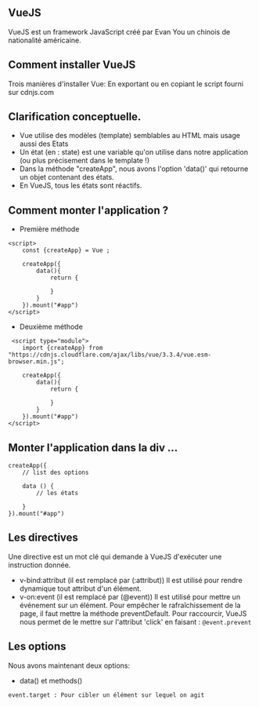 ## VueJS
VueJS est un framework JavaScript créé par Evan You un chinois de nationalité américaine. 

## Comment installer VueJS
Trois manières d'installer Vue:
En exportant ou en copiant le script fourni sur cdnjs.com

## Clarification conceptuelle.

- Vue utilise des modèles (template) semblables au HTML mais usage aussi des Etats
-  Un état (en : state) est une variable qu'on utilise dans notre application (ou plus précisement dans le template !)
- Dans la méthode "createApp", nous avons l'option 'data()' qui retourne un objet contenant des états.
- En VueJS, tous les états sont réactifs.

## Comment monter l'application ?
- Première méthode
```
<script>
    const {createApp} = Vue ;

    createApp({
        data(){
            return {

            }
        }
    }).mount("#app")
</script>
```
- Deuxième méthode

```
 <script type="module">
    import {createApp} from "https://cdnjs.cloudflare.com/ajax/libs/vue/3.3.4/vue.esm-browser.min.js";

    createApp({
        data(){
            return {

            }
        }
    }).mount("#app")
</script>

```
## Monter l'application dans la div ...
```
createApp({
    // list des options

    data () {
        // les états

    }
}).mount("#app")
```


## Les directives 
Une directive est un mot clé qui demande à VueJS d'exécuter une instruction donnée.
- v-bind:attribut (il est remplacé par (:attribut))
Il est utilisé pour rendre dynamique tout attribut d'un élément.
- v-on:event (il est remplacé par (@event))
Il est utilisé pour mettre un événement sur un élément.
Pour empêcher le rafraîchissement de la page, il faut mettre la méthode preventDefault. Pour raccourcir, VueJS nous permet de le mettre sur l'attribut 'click' en faisant : ```@event.prevent```

## Les options
Nous avons maintenant deux options:
- data() et methods()

```event.target : Pour cibler un élément sur lequel on agit```
